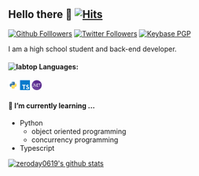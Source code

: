## Hello there 👋 [![Hits](https://hits.seeyoufarm.com/api/count/incr/badge.svg?url=https%3A%2F%2Fgithub.com%2Fzeroday0619)](https://github.com/zeroday0619)
[![Github Folllowers](https://img.shields.io/github/followers/zeroday0619?color=06d6a0&label=Github%20Followers&style=for-the-badge)](https://github.com/zeroday0619?tab=followers) 
[![Twitter Followers](https://img.shields.io/twitter/follow/zeroday_0619?color=118ab2&label=Twitter%20Followers&style=for-the-badge)](https://twitter.com/zeroday_0619/followers)
[![Keybase PGP](https://img.shields.io/keybase/pgp/zeroday0619?color=ef476f&label=Keybase%20PGP&style=for-the-badge)](https://keybase.io/zeroday0619)

I am a high school student and back-end developer.


#### <img height="20" src="https://cdn.pixabay.com/photo/2018/11/03/16/44/modern-3792395_960_720.png" alt="labtop"> **Languages**:

<code><img height="20" src="https://raw.githubusercontent.com/github/explore/80688e429a7d4ef2fca1e82350fe8e3517d3494d/topics/python/python.png" alt="python"></code>
<code><img height="20" src="https://raw.githubusercontent.com/github/explore/93d8a67084f94b2a444e510199a6e7622e5b09a3/topics/typescript/typescript.png" alt="Typescript"></code>
<code><img height="20" src="https://raw.githubusercontent.com/github/explore/93d8a67084f94b2a444e510199a6e7622e5b09a3/topics/dotnet/dotnet.png" alt=".NET"></code>


#### 🌱 **I’m currently learning ...**
- Python
  - object oriented programming
  - concurrency programming
- Typescript

[![zeroday0619's github stats](https://github-readme-stats.vercel.app/api?username=zeroday0619&show_icons=true&hide_border=true)](https://github.com/zeroday0619)

<!--
**zeroday0619/zeroday0619** is a ✨ _special_ ✨ repository because its `README.md` (this file) appears on your GitHub profile.

Here are some ideas to get you started:

- 🔭 I’m currently working on ...
- 🌱 I’m currently learning ...
- 👯 I’m looking to collaborate on ...
- 🤔 I’m looking for help with ...
- 💬 Ask me about ...
- 📫 How to reach me: ...
- 😄 Pronouns: ...
- ⚡ Fun fact: ...
-->
